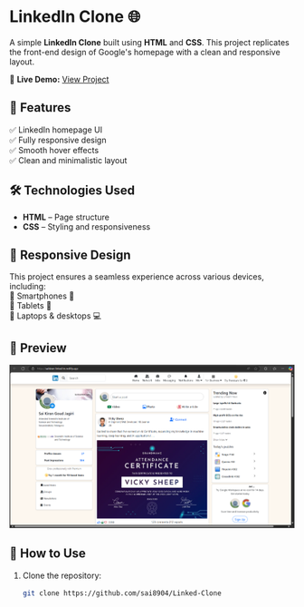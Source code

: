 # LinkedIn Clone 🌐  

A simple **LinkedIn Clone** built using **HTML** and **CSS**. This project replicates the front-end design of Google's homepage with a clean and responsive layout.  

🔗 **Live Demo:** [View Project](https://saikiran-linked-in.netlify.app/)  

## 🚀 Features  
✅ LinkedIn homepage UI  
✅ Fully responsive design  
✅ Smooth hover effects  
✅ Clean and minimalistic layout  

## 🛠️ Technologies Used  
- **HTML** – Page structure  
- **CSS** – Styling and responsiveness  

## 📱 Responsive Design  
This project ensures a seamless experience across various devices, including:  
📌 Smartphones 📱  
📌 Tablets 📲  
📌 Laptops & desktops 💻  

## 📸 Preview  
![Project Preview](https://github.com/sai8904/Linked-Clone/blob/main/Screenshot%202025-04-04%20232200.png)  

## 📂 How to Use  
1. Clone the repository:  
   ```sh
   git clone https://github.com/sai8904/Linked-Clone
